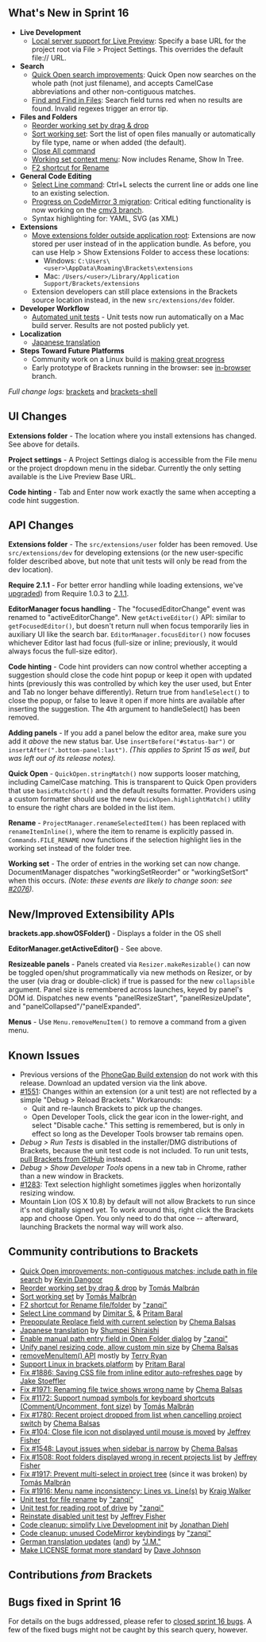 What's New in Sprint 16
-----------------------
* **Live Development**
    * [Local server support for Live Preview](https://trello.com/card/3-url-mapping-for-live-development/4f90a6d98f77505d7940ce88/664): Specify a base URL for the project root via File > Project Settings. This overrides the default file:// URL.
* **Search**
    * [Quick Open search improvements](https://github.com/brackets-cont/brackets/pull/1470): Quick Open now searches on the whole path (not just filename), and accepts CamelCase abbreviations and other non-contiguous matches.
    * [Find and Find in Files](https://github.com/brackets-cont/brackets/pull/1914): Search field turns red when no results are found. Invalid regexes trigger an error tip.
* **Files and Folders**
    * [Reorder working set by drag & drop](https://github.com/brackets-cont/brackets/pull/1940)
    * [Sort working set](https://github.com/brackets-cont/brackets/pull/1999): Sort the list of open files manually or automatically by file type, name or when added (the default).
    * [Close All command](https://github.com/brackets-cont/brackets/pull/2037)
    * [Working set context menu](https://github.com/brackets-cont/brackets/pull/1919): Now includes Rename, Show In Tree.
    * [F2 shortcut for Rename](https://github.com/brackets-cont/brackets/pull/1922)
* **General Code Editing**
    * [Select Line command](https://github.com/brackets-cont/brackets/pull/2002): Ctrl+L selects the current line or adds one line to an existing selection.
    * [Progress on CodeMirror 3 migration](https://trello.com/card/2-codemirror-3-critical-editing-functionality/4f90a6d98f77505d7940ce88/660): Critical editing functionality is now working on the [cmv3 branch](https://github.com/brackets-cont/brackets/compare/master...cmv3).
    * Syntax highlighting for: YAML, SVG (as XML)
* **Extensions**
    * [Move extensions folder outside application root](https://trello.com/card/3-extensions-outside-application-root/4f90a6d98f77505d7940ce88/659): Extensions are now stored per user instead of in the application bundle. As before, you can use Help > Show Extensions Folder to access these locations:
        * Windows: `C:\Users\<user>\AppData\Roaming\Brackets\extensions`
        * Mac: `/Users/<user>/Library/Application Support/Brackets/extensions`
    * Extension developers can still place extensions in the Brackets source location instead, in the new `src/extensions/dev` folder.
* **Developer Workflow**
    * [Automated unit tests](https://trello.com/card/2-automate-unit-tests/4f90a6d98f77505d7940ce88/661) - Unit tests now run automatically on a Mac build server. Results are not posted publicly yet.
* **Localization**
    * [Japanese translation](https://github.com/brackets-cont/brackets/pull/1929)
* **Steps Toward Future Platforms**
    * Community work on a Linux build is [making great progress](https://groups.google.com/forum/?fromgroups=#!topic/brackets-dev/29vOJ6tvl8A)
    * Early prototype of Brackets running in the browser: see [in-browser](https://github.com/brackets-cont/brackets/compare/master...in-browser) branch.



_Full change logs:_ [brackets](https://github.com/brackets-cont/brackets/compare/sprint-15...sprint-16#commits_bucket) and [brackets-shell](https://github.com/brackets-cont/brackets-shell/compare/sprint-15...sprint-16#commits_bucket)


UI Changes
----------
**Extensions folder** - The location where you install extensions has changed. See above for details.

**Project settings** - A Project Settings dialog is accessible from the File menu or the project dropdown menu in the sidebar. Currently the only setting available is the Live Preview Base URL.

**Code hinting** - Tab and Enter now work exactly the same when accepting a code hint suggestion.


API Changes
-----------
**Extensions folder** - The `src/extensions/user` folder has been removed. Use `src/extensions/dev` for developing extensions (or the new user-specific folder described above, but note that unit tests will only be read from the dev location).

**Require 2.1.1** - For better error handling while loading extensions, we've [upgraded](https://github.com/brackets-cont/brackets/pull/1968)) from Require 1.0.3 to [2.1.1](https://github.com/jrburke/requirejs/wiki/Upgrading-to-RequireJS-2.1).

**EditorManager focus handling** - The "focusedEditorChange" event was renamed to "activeEditorChange". New `getActiveEditor()` API: similar to `getFocusedEditor()`, but doesn't return null when focus temporarily lies in auxiliary UI like the search bar. `EditorManager.focusEditor()` now focuses whichever Editor last had focus (full-size or inline; previously, it would always focus the full-size editor).

**Code hinting** - Code hint providers can now control whether accepting a suggestion should close the code hint popup or keep it open with updated hints (previously this was controlled by which key the user used, but Enter and Tab no longer behave differently). Return true from `handleSelect()` to close the popup, or false to leave it open if more hints are available after inserting the suggestion. The 4th argument to handleSelect() has been removed.

**Adding panels** - If you add a panel below the editor area, make sure you add it _above_ the new status bar. Use `insertBefore("#status-bar")` or `insertAfter(".bottom-panel:last")`. _(This applies to Sprint 15 as well, but was left out of its release notes)._

**Quick Open** - `QuickOpen.stringMatch()` now supports looser matching, including CamelCase matching. This is transparent to Quick Open providers that use `basicMatchSort()` and the default results formatter. Providers using a custom formatter should use the new `QuickOpen.highlightMatch()` utility to ensure the right chars are bolded in the list item.

**Rename** - `ProjectManager.renameSelectedItem()` has been replaced with `renameItemInline()`, where the item to rename is explicitly passed in. `Commands.FILE_RENAME` now functions if the selection highlight lies in the working set instead of the folder tree.

**Working set** - The order of entries in the working set can now change. DocumentManager dispatches "workingSetReorder" or "workingSetSort" when this occurs. _(Note: these events are likely to change soon: see [#2076](https://github.com/brackets-cont/brackets/issues/2076))._

New/Improved Extensibility APIs
-------------------------------
**brackets.app.showOSFolder()** - Displays a folder in the OS shell

**EditorManager.getActiveEditor()** - See above.

**Resizeable panels** - Panels created via `Resizer.makeResizable()` can now be toggled open/shut programmatically via new methods on Resizer, or by the user (via drag or double-click) if true is passed for the new `collapsible` argument. Panel size is remembered across launches, keyed by panel's DOM id. Dispatches new events "panelResizeStart", "panelResizeUpdate", and "panelCollapsed"/"panelExpanded".

**Menus** - Use `Menu.removeMenuItem()` to remove a command from a given menu.


Known Issues
------------
* Previous versions of the [PhoneGap Build extension](https://github.com/brackets-cont/brackets-phonegap) do not work with this release. Download an updated version via the link above.
* [#1551](https://github.com/brackets-cont/brackets/issues/1551): Changes within an extension (or a unit test) are not reflected by a simple "Debug > Reload Brackets." Workarounds:
    * Quit and re-launch Brackets to pick up the changes.
    * Open Developer Tools, click the gear icon in the lower-right, and select "Disable cache." This setting is remembered, but is only in effect so long as the Developer Tools browser tab remains open.
* _Debug > Run Tests_ is disabled in the installer/DMG distributions of Brackets, because the unit test code is not included. To run unit tests, [pull Brackets from GitHub](https://github.com/brackets-cont/brackets/wiki/How-to-Hack-on-Brackets#wiki-getcode) instead.
* _Debug > Show Developer Tools_ opens in a new tab in Chrome, rather than a new window in Brackets.
* [#1283](https://github.com/brackets-cont/brackets/issues/1283): Text selection highlight sometimes jiggles when horizontally resizing window.
* Mountain Lion (OS X 10.8) by default will not allow Brackets to run since it's not digitally signed yet.  To work around this, right click the Brackets app and choose Open.  You only need to do that once -- afterward, launching Brackets the normal way will work also.


Community contributions to Brackets
-----------------------------------
* [Quick Open improvements: non-contiguous matches; include path in file search](https://github.com/brackets-cont/brackets/pull/1470) by [Kevin Dangoor](https://github.com/dangoor)
* [Reorder working set by drag & drop](https://github.com/brackets-cont/brackets/pull/1940) by [Tomás Malbrán](https://github.com/TomMalbran)
* [Sort working set](https://github.com/brackets-cont/brackets/pull/1999) by [Tomás Malbrán](https://github.com/TomMalbran)
* [F2 shortcut for Rename file/folder](https://github.com/brackets-cont/brackets/pull/1922) by ["zanqi"](https://github.com/zanqi)
* [Select Line command](https://github.com/brackets-cont/brackets/pull/2002) by [Dimitar S.](https://github.com/deemeetar) & [Pritam Baral](https://github.com/pritambaral)
* [Prepopulate Replace field with current selection](https://github.com/brackets-cont/brackets/pull/1964) by [Chema Balsas](https://github.com/jbalsas)
* [Japanese translation](https://github.com/brackets-cont/brackets/pull/1929) by [Shumpei Shiraishi](https://github.com/shumpei)
* [Enable manual path entry field in Open Folder dialog](https://github.com/brackets-cont/brackets-shell/pull/140) by ["zanqi"](https://github.com/zanqi)
* [Unify panel resizing code, allow custom min size](https://github.com/brackets-cont/brackets/pull/1908) by [Chema Balsas](https://github.com/jbalsas)
* [removeMenuItem() API](https://github.com/brackets-cont/brackets/pull/2072) mostly by [Terry Ryan](https://github.com/tpryan)
* [Support Linux in brackets.platform](https://github.com/brackets-cont/brackets/pull/1983) by [Pritam Baral](https://github.com/pritambaral)
* [Fix #1886: Saving CSS file from inline editor auto-refreshes page](https://github.com/brackets-cont/brackets/pull/1897) by [Jake Stoeffler](https://github.com/JakeStoeffler)
* [Fix #1971: Renaming file twice shows wrong name](https://github.com/brackets-cont/brackets/pull/1990) by [Chema Balsas](https://github.com/jbalsas)
* [Fix #1172: Support numpad symbols for keyboard shortcuts (Comment/Uncomment, font size)](https://github.com/brackets-cont/brackets/pull/1946) by [Tomás Malbrán](https://github.com/TomMalbran)
* [Fix #1780: Recent project dropped from list when cancelling project switch](https://github.com/brackets-cont/brackets/pull/2013) by [Chema Balsas](https://github.com/jbalsas)
* [Fix #104: Close file icon not displayed until mouse is moved](https://github.com/brackets-cont/brackets/pull/1969) by [Jeffrey Fisher](https://github.com/jeffslofish)
* [Fix #1548: Layout issues when sidebar is narrow](https://github.com/brackets-cont/brackets/pull/2040) by [Chema Balsas](https://github.com/jbalsas)
* [Fix #1508: Root folders displayed wrong in recent projects list](https://github.com/brackets-cont/brackets/pull/1926) by [Jeffrey Fisher](https://github.com/jeffslofish)
* [Fix #1917: Prevent multi-select in project tree](https://github.com/brackets-cont/brackets/pull/1945) (since it was broken) by [Tomás Malbrán](https://github.com/TomMalbran)
* [Fix #1916: Menu name inconsistency: Lines vs. Line(s)](https://github.com/brackets-cont/brackets/pull/1928) by [Kraig Walker](https://github.com/KraigWalker)
* [Unit test for file rename](https://github.com/brackets-cont/brackets/pull/1939) by ["zanqi"](https://github.com/zanqi)
* [Unit test for reading root of drive](https://github.com/brackets-cont/brackets/pull/2038) by ["zanqi"](https://github.com/zanqi)
* [Reinstate disabled unit test](https://github.com/brackets-cont/brackets/pull/1907) by [Jeffrey Fisher](https://github.com/jeffslofish)
* [Code cleanup: simplify Live Development init](https://github.com/brackets-cont/brackets/pull/1880) by [Jonathan Diehl](https://github.com/jdiehl)
* [Code cleanup: unused CodeMirror keybindings](https://github.com/brackets-cont/brackets/pull/2039) by ["zanqi"](https://github.com/zanqi)
* [German translation updates](https://github.com/brackets-cont/brackets/pull/1903) ([and](https://github.com/brackets-cont/brackets/pull/1989)) by ["J.M."](https://github.com/mynetx)
* [Make LICENSE format more standard](https://github.com/brackets-cont/brackets/pull/1696) by [Dave Johnson](https://github.com/davejohnson)

Contributions _from_ Brackets
-----------------------------

Bugs fixed in Sprint 16
-----------------------
For details on the bugs addressed, please refer to [closed sprint 16 bugs](https://github.com/brackets-cont/brackets/issues?labels=sprint+16&state=closed). A few of the fixed bugs might not be caught by this search query, however.